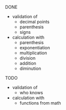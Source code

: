 DONE
 * validation of
   + decimal points
   + parenthesis
   + signs
 * calculation with
   + parenthesis
   + exponentiation
   + multiplication
   + division
   + addition
   + diminution

TODO
 * validation of
   - who knows
 * calculation with
   - functions from math
